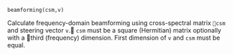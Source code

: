 ```
beamforming(csm,v)
```

Calculate frequency-domain beamforming using cross-spectral matrix `csm` and steering vector `v`. `csm` must be a square (Hermitian) matrix optionally with a third (frequency) dimension. First dimension of `v` and `csm` must be equal.
